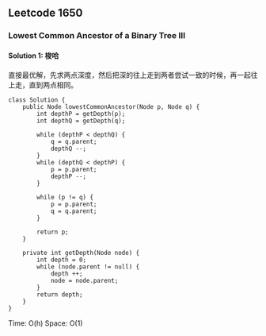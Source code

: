 ## Leetcode 1650

### Lowest Common Ancestor of a Binary Tree III

#### Solution 1: 梭哈

直接最优解，先求两点深度，然后把深的往上走到两者尝试一致的时候，再一起往上走，直到两点相同。

```
class Solution {
    public Node lowestCommonAncestor(Node p, Node q) {
        int depthP = getDepth(p);
        int depthQ = getDepth(q);

        while (depthP < depthQ) {
            q = q.parent;
            depthQ --;
        }
        while (depthQ < depthP) {
            p = p.parent;
            depthP --;
        }

        while (p != q) {
            p = p.parent;
            q = q.parent;
        }

        return p;
    }

    private int getDepth(Node node) {
        int depth = 0;
        while (node.parent != null) {
            depth ++;
            node = node.parent;
        }
        return depth;
    }
}
```

Time: O(h)
Space: O(1)
